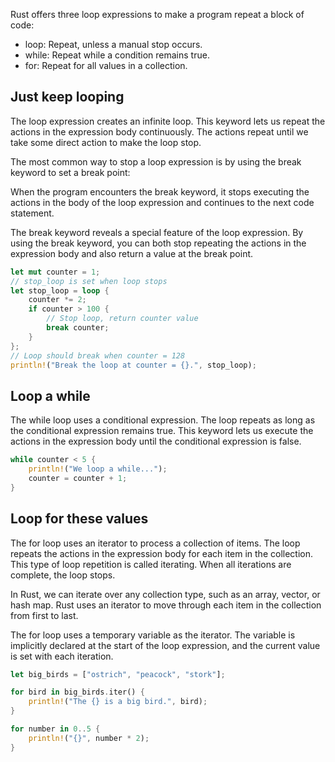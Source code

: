Rust offers three loop expressions to make a program repeat a block of code:

- loop: Repeat, unless a manual stop occurs.
- while: Repeat while a condition remains true.
- for: Repeat for all values in a collection.

## Just keep looping
The loop expression creates an infinite loop. This keyword lets us repeat the actions in the expression body continuously. The actions repeat until we take some direct action to make the loop stop.

The most common way to stop a loop expression is by using the break keyword to set a break point:

When the program encounters the break keyword, it stops executing the actions in the body of the loop expression and continues to the next code statement.

The break keyword reveals a special feature of the loop expression. By using the break keyword, you can both stop repeating the actions in the expression body and also return a value at the break point.

```rust
let mut counter = 1;
// stop_loop is set when loop stops
let stop_loop = loop {
    counter *= 2;
    if counter > 100 {
        // Stop loop, return counter value
        break counter;
    }
};
// Loop should break when counter = 128
println!("Break the loop at counter = {}.", stop_loop);
```

## Loop a while

The while loop uses a conditional expression. The loop repeats as long as the conditional expression remains true. This keyword lets us execute the actions in the expression body until the conditional expression is false.

```rust
while counter < 5 {
    println!("We loop a while...");
    counter = counter + 1;
}
```

## Loop for these values

The for loop uses an iterator to process a collection of items. The loop repeats the actions in the expression body for each item in the collection. This type of loop repetition is called iterating. When all iterations are complete, the loop stops.

In Rust, we can iterate over any collection type, such as an array, vector, or hash map. Rust uses an iterator to move through each item in the collection from first to last.

The for loop uses a temporary variable as the iterator. The variable is implicitly declared at the start of the loop expression, and the current value is set with each iteration.

```rust
let big_birds = ["ostrich", "peacock", "stork"];

for bird in big_birds.iter() {
    println!("The {} is a big bird.", bird);
}

for number in 0..5 {
    println!("{}", number * 2);
}
```

